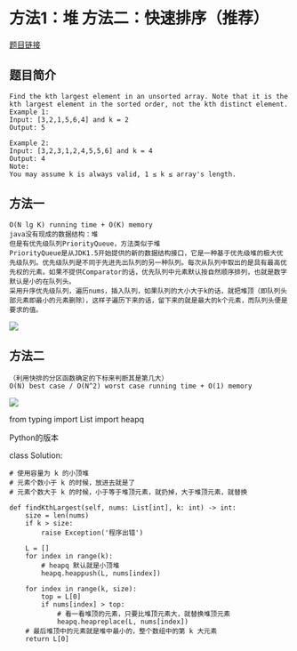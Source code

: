 # 方法1：堆 方法二：快速排序（推荐）

[题目链接](https://leetcode.com/problems/kth-largest-element-in-an-array/description/)

## 题目简介
```
Find the kth largest element in an unsorted array. Note that it is the kth largest element in the sorted order, not the kth distinct element.
Example 1:
Input: [3,2,1,5,6,4] and k = 2
Output: 5

Example 2:
Input: [3,2,3,1,2,4,5,5,6] and k = 4
Output: 4
Note: 
You may assume k is always valid, 1 ≤ k ≤ array's length.
```

## 方法一
```
O(N lg K) running time + O(K) memory
java没有现成的数据结构：堆
但是有优先级队列PriorityQueue，方法类似于堆
PriorityQueue是从JDK1.5开始提供的新的数据结构接口，它是一种基于优先级堆的极大优先级队列。优先级队列是不同于先进先出队列的另一种队列。每次从队列中取出的是具有最高优先权的元素。如果不提供Comparator的话，优先队列中元素默认按自然顺序排列，也就是数字默认是小的在队列头。
采用升序优先级队列，遍历nums，插入队列，如果队列的大小大于k的话，就把堆顶（即队列头部元素即最小的元素删除），这样子遍历下来的话，留下来的就是最大的k个元素，而队列头便是要求的值。

```
![](https://github.com/only-you/-/blob/master/picture/priorityQueue.png)

## 方法二
```
（利用快排的分区函数确定的下标来判断其是第几大）
O(N) best case / O(N^2) worst case running time + O(1) memory
```
![](https://github.com/only-you/-/blob/master/picture/kthMax.png)

from typing import List
import heapq

Python的版本

class Solution:

    # 使用容量为 k 的小顶堆
    # 元素个数小于 k 的时候，放进去就是了
    # 元素个数大于 k 的时候，小于等于堆顶元素，就扔掉，大于堆顶元素，就替换

    def findKthLargest(self, nums: List[int], k: int) -> int:
        size = len(nums)
        if k > size:
            raise Exception('程序出错')

        L = []
        for index in range(k):
            # heapq 默认就是小顶堆
            heapq.heappush(L, nums[index])

        for index in range(k, size):
            top = L[0]
            if nums[index] > top:
                # 看一看堆顶的元素，只要比堆顶元素大，就替换堆顶元素
                heapq.heapreplace(L, nums[index])
        # 最后堆顶中的元素就是堆中最小的，整个数组中的第 k 大元素
        return L[0]


